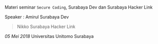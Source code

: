 Materi seminar `Secure Coding`, Surabaya Dev dan Surabaya Hacker Link

Speaker :
Amirul Surabaya Dev
>Nikko  Surabaya Hacker Link

*05 Mei 2018*
Universitas Unitomo Surabaya
